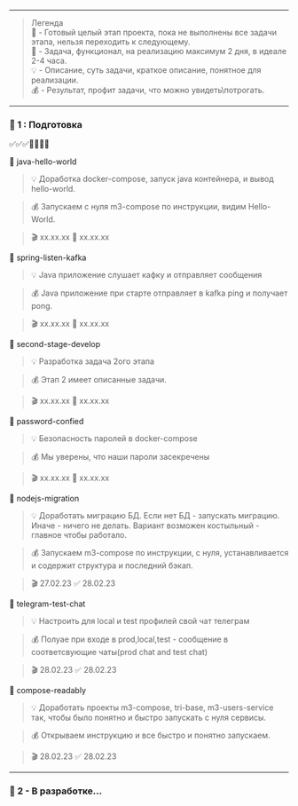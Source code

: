 <hr>

> Легенда
> <br> 🥗 - Готовый целый этап проекта, пока не выполнены все задачи этапа, нельзя переходить к следующему.
> <br> 🧡 - Задача, функционал, на реализацию максимум 2 дня, в идеале 2-4 часа.
> <br> 💡 - Описание, суть задачи, краткое описание, понятное для реализации.
> <br> 💰 - Результат, профит задачи, что можно увидеть\потрогать.

<hr>

### 🥗 1 : Подготовка 
✅✅✅🚧🚧🚧🚧

🧡 java-hello-world

> 💡 Доработка docker-compose,
> запуск java контейнера, и вывод hello-world.

> 💰 Запускаем с нуля m3-compose по инструкции, видим Hello-World.

> 🎬 xx.xx.xx 🚧 xx.xx.xx


🧡 spring-listen-kafka

> 💡 Java приложение слушает кафку и отправляет сообщения

> 💰 Java приложение при старте отправляет в kafka ping и получает pong.

> 🎬 xx.xx.xx 🚧 xx.xx.xx


🧡 second-stage-develop

> 💡 Разработка задача 2ого этапа

> 💰 Этап 2 имеет описанные задачи.

> 🎬 xx.xx.xx 🚧 xx.xx.xx

🧡 password-confied

> 💡 Безопасность паролей в docker-compose

> 💰 Мы уверены, что наши пароли засекречены

> 🎬 xx.xx.xx 🚧 xx.xx.xx

🧡 nodejs-migration

> 💡 Доработать миграцию БД.
> Если нет БД - запускать миграцию.
> Иначе - ничего не делать.
> Вариант возможен костыльный - главное чтобы работало.

> 💰 Запускаем m3-compose по инструкции, с нуля,
> устанавливается и содержит структура и последний бэкап.

> 🎬 27.02.23 ✅ 28.02.23

🧡 telegram-test-chat

> 💡 Настроить для local и test профилей свой чат телеграм

> 💰 Полуае при входе в prod,local,test - сообщение в соответсвующие чаты(prod chat and test chat)

> 🎬 28.02.23 ✅ 28.02.23


🧡 compose-readably

> 💡 Доработать проекты m3-compose, tri-base, m3-users-service так,
> чтобы было понятно и быстро запускать с нуля сервисы.

> 💰 Открываем инструкцию и все быстро и понятно запускаем.

> 🎬 28.02.23 ✅ 28.02.23

<hr>

### 🥗 2 -  В разработке...